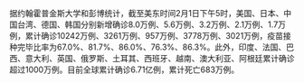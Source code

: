 据约翰霍普金斯大学和彭博统计，截至美东时间2月1日下午5时，美国、日本、中国台湾、德国、韩国分别新增确诊8.0万例、5.6万例、3.2万例、2.1万例、1.7万例，累计确诊10242万例、3261万例、957万例、3778万例、3021万例，疫苗接种完毕比率为67.0%、81.7%、86.0%、76.3%、86.3%。此外，印度、法国、巴西、意大利、英国、俄罗斯、土耳其、西班牙、越南、澳大利亚、阿根廷累计确诊超过1000万例。目前全球累计确诊6.71亿例，累计死亡683万例。